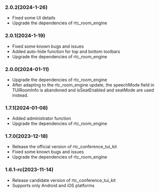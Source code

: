 ### 2.0.2(2024-1-26)

- Fixed some UI details
- Upgrade the dependencies of rtc_room_engine

### 2.0.1(2024-1-19)

- Fixed some known bugs and issues
- Added auto-hide function for top and bottom toolbars
- Upgrade the dependencies of rtc_room_engine

### 2.0.0(2024-01-11)

- Upgrade the dependencies of rtc_room_engine
- After adapting to the rtc_room_engine update, the speechMode field in TUIRoomInfo is abandoned and isSeatEnabled and seatMode are used instead.

### 1.7.1(2024-01-08)

- Added administrator function
- Upgrade the dependencies of rtc_room_engine

### 1.7.0(2023-12-18)

- Release the official version of rtc_conference_tui_kit
- Fixed some known bugs and issues
- Upgrade the dependencies of rtc_room_engine

### 1.6.1-rc(2023-11-14)

- Release candidate version of rtc_conference_tui_kit
- Supports only Android and iOS platforms
